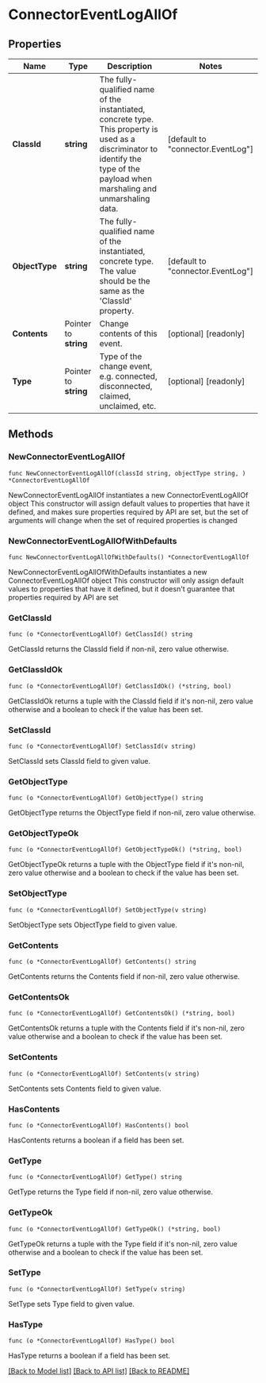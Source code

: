 # ConnectorEventLogAllOf

## Properties

Name | Type | Description | Notes
------------ | ------------- | ------------- | -------------
**ClassId** | **string** | The fully-qualified name of the instantiated, concrete type. This property is used as a discriminator to identify the type of the payload when marshaling and unmarshaling data. | [default to "connector.EventLog"]
**ObjectType** | **string** | The fully-qualified name of the instantiated, concrete type. The value should be the same as the &#39;ClassId&#39; property. | [default to "connector.EventLog"]
**Contents** | Pointer to **string** | Change contents of this event. | [optional] [readonly] 
**Type** | Pointer to **string** | Type of the change event, e.g. connected, disconnected, claimed, unclaimed, etc. | [optional] [readonly] 

## Methods

### NewConnectorEventLogAllOf

`func NewConnectorEventLogAllOf(classId string, objectType string, ) *ConnectorEventLogAllOf`

NewConnectorEventLogAllOf instantiates a new ConnectorEventLogAllOf object
This constructor will assign default values to properties that have it defined,
and makes sure properties required by API are set, but the set of arguments
will change when the set of required properties is changed

### NewConnectorEventLogAllOfWithDefaults

`func NewConnectorEventLogAllOfWithDefaults() *ConnectorEventLogAllOf`

NewConnectorEventLogAllOfWithDefaults instantiates a new ConnectorEventLogAllOf object
This constructor will only assign default values to properties that have it defined,
but it doesn't guarantee that properties required by API are set

### GetClassId

`func (o *ConnectorEventLogAllOf) GetClassId() string`

GetClassId returns the ClassId field if non-nil, zero value otherwise.

### GetClassIdOk

`func (o *ConnectorEventLogAllOf) GetClassIdOk() (*string, bool)`

GetClassIdOk returns a tuple with the ClassId field if it's non-nil, zero value otherwise
and a boolean to check if the value has been set.

### SetClassId

`func (o *ConnectorEventLogAllOf) SetClassId(v string)`

SetClassId sets ClassId field to given value.


### GetObjectType

`func (o *ConnectorEventLogAllOf) GetObjectType() string`

GetObjectType returns the ObjectType field if non-nil, zero value otherwise.

### GetObjectTypeOk

`func (o *ConnectorEventLogAllOf) GetObjectTypeOk() (*string, bool)`

GetObjectTypeOk returns a tuple with the ObjectType field if it's non-nil, zero value otherwise
and a boolean to check if the value has been set.

### SetObjectType

`func (o *ConnectorEventLogAllOf) SetObjectType(v string)`

SetObjectType sets ObjectType field to given value.


### GetContents

`func (o *ConnectorEventLogAllOf) GetContents() string`

GetContents returns the Contents field if non-nil, zero value otherwise.

### GetContentsOk

`func (o *ConnectorEventLogAllOf) GetContentsOk() (*string, bool)`

GetContentsOk returns a tuple with the Contents field if it's non-nil, zero value otherwise
and a boolean to check if the value has been set.

### SetContents

`func (o *ConnectorEventLogAllOf) SetContents(v string)`

SetContents sets Contents field to given value.

### HasContents

`func (o *ConnectorEventLogAllOf) HasContents() bool`

HasContents returns a boolean if a field has been set.

### GetType

`func (o *ConnectorEventLogAllOf) GetType() string`

GetType returns the Type field if non-nil, zero value otherwise.

### GetTypeOk

`func (o *ConnectorEventLogAllOf) GetTypeOk() (*string, bool)`

GetTypeOk returns a tuple with the Type field if it's non-nil, zero value otherwise
and a boolean to check if the value has been set.

### SetType

`func (o *ConnectorEventLogAllOf) SetType(v string)`

SetType sets Type field to given value.

### HasType

`func (o *ConnectorEventLogAllOf) HasType() bool`

HasType returns a boolean if a field has been set.


[[Back to Model list]](../README.md#documentation-for-models) [[Back to API list]](../README.md#documentation-for-api-endpoints) [[Back to README]](../README.md)


